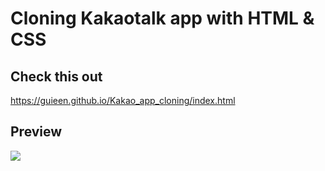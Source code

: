 # Cloning Kakaotalk app with HTML & CSS

## Check this out
https://guieen.github.io/Kakao_app_cloning/index.html

## Preview
![](preview.gif)